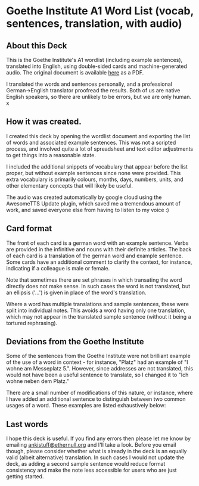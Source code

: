 # Goethe Institute A1 Word List (vocab, sentences, translation, with audio)

## About this Deck

This is the Goethe Institute's A1 wordlist (including example sentences), translated into English, using double-sided cards and machine-generated audio.
The original document is available [here](https://www.goethe.de/pro/relaunch/prf/de/A1_SD1_Wortliste_02.pdf) as a PDF.

I translated the words and sentences personally, and a professional German->English translator proofread the results.
Both of us are native English speakers, so there are unlikely to be errors, but we are only human.
x

## How it was created.

I created this deck by opening the wordlist document and exporting the list of words and associated example sentences.
This was not a scripted process, and involved quite a lot of spreadsheet and text editor adjustments to get things into a reasonable state.

I included the additional snippets of vocabulary that appear before the list proper, but without example sentences since none were provided.
This extra vocabulary is primarily colours, months, days, numbers, units, and other elementary concepts that will likely be useful.

The audio was created automatically by google cloud using the AwesomeTTS Update plugin, which saved me a tremendous amount of work, and saved everyone else from having to listen to my voice :)


## Card format

The front of each card is a german word with an example sentence.
Verbs are provided in the infinitive and nouns with their definite articles.
The back of each card is a translation of the german word and example sentence.
Some cards have an additional comment to clarify the context, for instance, indicating if a colleague is male or female.

Note that sometimes there are set phrases in which transating the word directly does not make sense.
In such cases the word is not translated, but an ellipsis ('...') is given in place of the word's translation.

Where a word has multiple translations and sample sentences, these were split into individual notes.
This avoids a word having only one translation, which may not appear in the translated sample sentence (without it being a tortured rephrasing).


## Deviations from the Goethe Institute

Some of the sentences from the Goethe Institute were not brilliant example of the use of a word in context - for instance, "Platz" had an example of "I wohne am Messeplatz 5.".
However, since addresses are not translated, this would not have been a useful sentence to translate, so I changed it to "Ich wohne neben dem Platz."

There are a small number of modifications of this nature, or instance, where I have added an additional sentence to distinguish between two common usages of a word.
These examples are listed exhaustively below:





## Last words

I hope this deck is useful. If you find any errors then please let me know by emailing ankistuff@ethernull.org and I'll take a look.
Before you email though, please consider whether what is already in the deck is an equally valid (albeit alternative) translation.
In such cases I would not update the deck, as adding a second sample sentence would reduce format consistency and make the note less accessible for users who are just getting started.

